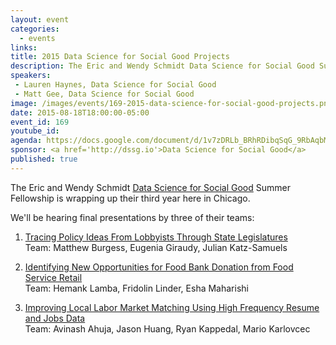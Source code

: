 ```yaml
---
layout: event
categories: 
  - events
links:
title: 2015 Data Science for Social Good Projects
description: The Eric and Wendy Schmidt Data Science for Social Good Summer Fellowship is wrapping up their third year here in Chicago. We’ll be hearing final presentations by three of their teams.
speakers:
 - Lauren Haynes, Data Science for Social Good
 - Matt Gee, Data Science for Social Good
image: /images/events/169-2015-data-science-for-social-good-projects.png
date: 2015-08-18T18:00:00-05:00
event_id: 169
youtube_id: 
agenda: https://docs.google.com/document/d/1v7zDRLb_BRhRDibqSqG_9RbAqbMA1g_imSeuV7NW1Kk/edit#
sponsor: <a href='http://dssg.io'>Data Science for Social Good</a>
published: true
---
```


The Eric and Wendy Schmidt [Data Science for Social Good](http://dssg.io/) Summer Fellowship is wrapping up their third year here in Chicago.

We'll be hearing final presentations by three of their teams:

1. [Tracing Policy Ideas From Lobbyists Through State Legislatures](http://dssg.uchicago.edu/2000/03/01/org-sunlight.html)<br />Team: Matthew Burgess, Eugenia Giraudy, Julian Katz-Samuels

2. [Identifying New Opportunities for Food Bank Donation from Food Service Retail](http://dssg.uchicago.edu/2000/03/10/org-feedingamerica.html)<br />Team: Hemank Lamba, Fridolin Linder, Esha Maharishi

3. [Improving Local Labor Market Matching Using High Frequency Resume and Jobs Data](http://dssg.uchicago.edu/2000/03/08/org-labor.html)<br />Team: Avinash Ahuja, Jason Huang, Ryan Kappedal, Mario Karlovcec
